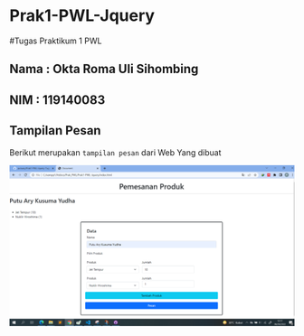 # Prak1-PWL-Jquery
#Tugas Praktikum 1 PWL

## Nama : Okta Roma Uli Sihombing
## NIM  : 119140083

## Tampilan Pesan

Berikut merupakan `tampilan pesan` dari Web Yang dibuat

![](Tampilan_Web.png)
